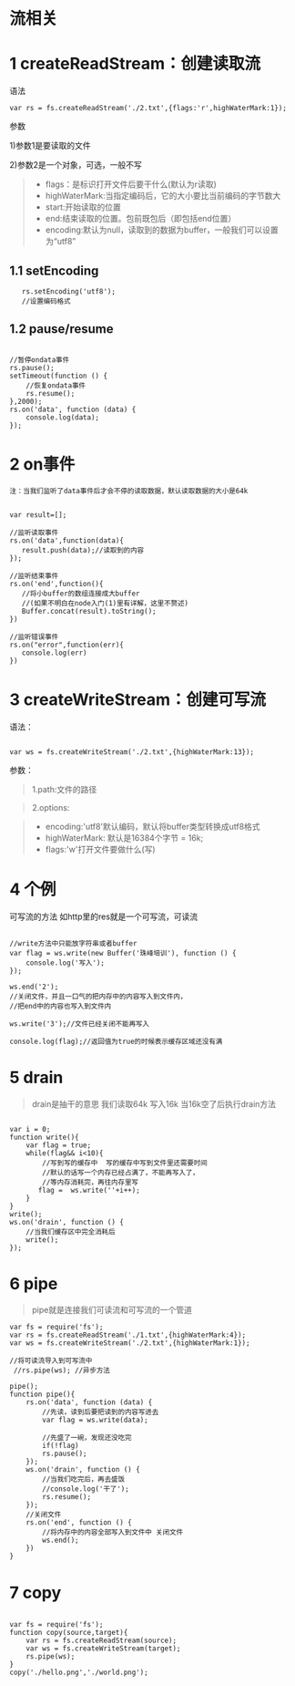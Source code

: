

# 流相关

# 1 createReadStream：创建读取流

语法

```
var rs = fs.createReadStream('./2.txt',{flags:'r',highWaterMark:1});

```
参数

1)参数1是要读取的文件

2)参数2是一个对象，可选，一般不写

 > * flags：是标识打开文件后要干什么(默认为r读取)
 > * highWaterMark:当指定编码后，它的大小要比当前编码的字节数大
 > * start:开始读取的位置
 > * end:结束读取的位置。包前既包后（即包括end位置）
 > * encoding:默认为null，读取到的数据为buffer，一般我们可以设置为“utf8”

## 1.1 setEncoding
 
 ```
    rs.setEncoding('utf8');
    //设置编码格式
 ```
 
 ## 1.2 pause/resume
 
 ```
 
 //暂停ondata事件
 rs.pause();
 setTimeout(function () {
     //恢复ondata事件
     rs.resume();
 },2000);
 rs.on('data', function (data) {
     console.log(data);
 });
 ```

 # 2 on事件
 
  `注：当我们监听了data事件后才会不停的读取数据，默认读取数据的大小是64k`
 
 ```
 
 var result=[];
 
 //监听读取事件
 rs.on('data',function(data){
    result.push(data);//读取到的内容
 });
 
 //监听结束事件
 rs.on('end',function(){
    //将小buffer的数组连接成大buffer
    //(如果不明白在node入门(1)里有详解，这里不赘述)
    Buffer.concat(result).toString();
 })
 
 //监听错误事件
 rs.on("error",function(err){
    console.log(err)
 })
 ```
 
 # 3 createWriteStream：创建可写流
 
 语法：
 ```
 
 var ws = fs.createWriteStream('./2.txt',{highWaterMark:13});
 ```
 参数：
 
>  1.path:文件的路径<br>

>  2.options:

 > * encoding:'utf8'默认编码，默认将buffer类型转换成utf8格式
 > * highWaterMark: 默认是16384个字节 = 16k;
 > * flags:'w'打开文件要做什么(写)
 
 # 4 个例
 
 可写流的方法 如http里的res就是一个可写流，可读流
 
 ```
 
 //write方法中只能放字符串或者buffer
 var flag = ws.write(new Buffer('珠峰培训'), function () {
     console.log('写入');
 }); 
 
 ws.end('2');
 //关闭文件，并且一口气的把内存中的内容写入到文件内，
 //把end中的内容也写入到文件内
 
 ws.write('3');//文件已经关闭不能再写入
 
 console.log(flag);//返回值为true的时候表示缓存区域还没有满
 ```
 
 # 5 drain
 
 > drain是抽干的意思 我们读取64k 写入16k 当16k空了后执行drain方法
 
 ```
 
 var i = 0;
 function write(){
     var flag = true;
     while(flag&& i<10){
         //写到写的缓存中  写的缓存中写到文件里还需要时间
         //默认的话写一个内存已经占满了，不能再写入了，
         //等内存消耗完，再往内存里写
        flag =  ws.write(''+i++);
     }
 }
 write();
 ws.on('drain', function () {
     //当我们缓存区中完全消耗后
     write();
 });
 ```
 
 # 6 pipe
 
 > pipe就是连接我们可读流和可写流的一个管道
 
 
 
 ```
 var fs = require('fs');
 var rs = fs.createReadStream('./1.txt',{highWaterMark:4});
 var ws = fs.createWriteStream('./2.txt',{highWaterMark:1});
 
 //将可读流导入到可写流中
  //rs.pipe(ws); //异步方法
  
 pipe();
 function pipe(){
     rs.on('data', function (data) {
         //先读，读到后要把读到的内容写进去
         var flag = ws.write(data);
 
         //先盛了一碗，发现还没吃完
         if(!flag)
         rs.pause();
     });
     ws.on('drain', function () {
         //当我们吃完后，再去盛饭
         //console.log('干了');
         rs.resume();
     });
     //关闭文件
     rs.on('end', function () {
         //将内存中的内容全部写入到文件中 关闭文件
         ws.end();
     })
 }
 
```

# 7 copy

```

var fs = require('fs');
function copy(source,target){
    var rs = fs.createReadStream(source);
    var ws = fs.createWriteStream(target);
    rs.pipe(ws);
}
copy('./hello.png','./world.png');
```